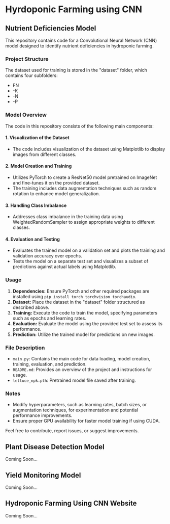 # Hyrdoponic Farming using CNN

## Nutrient Deficiencies Model

This repository contains code for a Convolutional Neural Network (CNN) model designed to identify nutrient deficiencies in hydroponic farming.

### Project Structure

The dataset used for training is stored in the "dataset" folder, which contains four subfolders:
- FN
- -K
- -N
- -P

### Model Overview

The code in this repository consists of the following main components:

#### 1. Visualization of the Dataset
- The code includes visualization of the dataset using Matplotlib to display images from different classes.

#### 2. Model Creation and Training
- Utilizes PyTorch to create a ResNet50 model pretrained on ImageNet and fine-tunes it on the provided dataset.
- The training includes data augmentation techniques such as random rotation to enhance model generalization.

#### 3. Handling Class Imbalance
- Addresses class imbalance in the training data using WeightedRandomSampler to assign appropriate weights to different classes.

#### 4. Evaluation and Testing
- Evaluates the trained model on a validation set and plots the training and validation accuracy over epochs.
- Tests the model on a separate test set and visualizes a subset of predictions against actual labels using Matplotlib.

### Usage

1. **Dependencies:** Ensure PyTorch and other required packages are installed using `pip install torch torchvision torchaudio`.
2. **Dataset:** Place the dataset in the "dataset" folder structured as described above.
3. **Training:** Execute the code to train the model, specifying parameters such as epochs and learning rates.
4. **Evaluation:** Evaluate the model using the provided test set to assess its performance.
5. **Prediction:** Utilize the trained model for predictions on new images.

### File Description

- `main.py`: Contains the main code for data loading, model creation, training, evaluation, and prediction.
- `README.md`: Provides an overview of the project and instructions for usage.
- `lettuce_npk.pth`: Pretrained model file saved after training.

### Notes

- Modify hyperparameters, such as learning rates, batch sizes, or augmentation techniques, for experimentation and potential performance improvements.
- Ensure proper GPU availability for faster model training if using CUDA.

Feel free to contribute, report issues, or suggest improvements.


## Plant Disease Detection Model

Coming Soon...

## Yield Monitoring Model

Coming Soon...

## Hydroponic Farming Using CNN Website 

Coming Soon...



